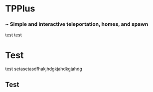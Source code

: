 # TPPlus

### ~ Simple and interactive teleportation, homes, and spawn
test test
# Test
test setasetasdfhakjhdgkjahdkgjahdg
## Test